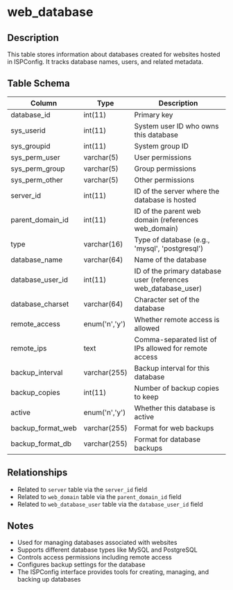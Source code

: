 # web_database

## Description
This table stores information about databases created for websites hosted in ISPConfig. It tracks database names, users, and related metadata.

## Table Schema
| Column | Type | Description |
|--------|------|-------------|
| database_id | int(11) | Primary key |
| sys_userid | int(11) | System user ID who owns this database |
| sys_groupid | int(11) | System group ID |
| sys_perm_user | varchar(5) | User permissions |
| sys_perm_group | varchar(5) | Group permissions |
| sys_perm_other | varchar(5) | Other permissions |
| server_id | int(11) | ID of the server where the database is hosted |
| parent_domain_id | int(11) | ID of the parent web domain (references web_domain) |
| type | varchar(16) | Type of database (e.g., 'mysql', 'postgresql') |
| database_name | varchar(64) | Name of the database |
| database_user_id | int(11) | ID of the primary database user (references web_database_user) |
| database_charset | varchar(64) | Character set of the database |
| remote_access | enum('n','y') | Whether remote access is allowed |
| remote_ips | text | Comma-separated list of IPs allowed for remote access |
| backup_interval | varchar(255) | Backup interval for this database |
| backup_copies | int(11) | Number of backup copies to keep |
| active | enum('n','y') | Whether this database is active |
| backup_format_web | varchar(255) | Format for web backups |
| backup_format_db | varchar(255) | Format for database backups |

## Relationships
- Related to `server` table via the `server_id` field
- Related to `web_domain` table via the `parent_domain_id` field
- Related to `web_database_user` table via the `database_user_id` field

## Notes
- Used for managing databases associated with websites
- Supports different database types like MySQL and PostgreSQL
- Controls access permissions including remote access
- Configures backup settings for the database
- The ISPConfig interface provides tools for creating, managing, and backing up databases
